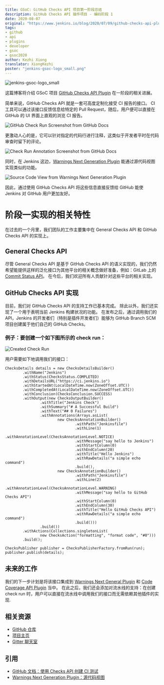 ```yaml
---
title: GSoC: GitHub Checks API 项目第一阶段总结
description: GitHub Checks API 插件项目 - 编码阶段 1
date: 2020-08-07
original: "https://www.jenkins.io/blog/2020/07/09/github-checks-api-plugin-coding-phase-1/"
tags:
- github
- api
- plugins
- developer
- gsoc
- gsoc2020
author: Kezhi Xiong
translator: XiongKezhi
poster: "jenkins-gsoc-logo_small.png"
---
```


![jenkins-gsoc-logo_small](jenkins-gsoc-logo_small.png)

这篇博客将介绍 GSoC 项目 [GitHub Checks API Plugin](https://www.jenkins.io/projects/gsoc/2020/projects/github-checks/) 在一阶段的相关进展。

简单来说，GitHub Checks API 就是一套可高度定制化接受 CI 报告的接口。
CI 工具可以通过该接口反馈信息给特定的 Pull Request，随后，用户便可以直接在 GitHub 的 UI 界面上直观的浏览 CI 报告。

![GitHub Check Run Screenshot from GitHub Docs](github-check-run.png)

更激动人心的是，它可以针对指定的代码行进行注释，这类似于开发者平时在代码审查时留下的评论。

![Check Run Annotation Screenshot from GitHub Docs](github-check-annotations.png)

同时，在 Jenkins 这边，[Warnings Next Generation Plugin](https://plugins.jenkins.io/warnings-ng/) 能通过源代码视图实现类似的功能。

![Source Code View from Warnings Next Generation Plugin](source-view.png)

因此，通过使用 GitHub Checks API 将这些信息直接反馈给 GitHub 能使 Jenkins 对 GitHub 用户更加友好。

# 阶段一实现的相关特性

在过去的一个月里，我们团队的工作主要集中在 General Checks API 和 GitHub Checks API 的实现上。

## General Checks API

尽管 General Checks API 是基于 GitHub Checks API 的语义实现的，我们仍然希望能提供这样的泛化接口为其他平台的相关概念做好准备，例如：GitLab 上的 [Commit Status API](https://docs.gitlab.com/ee/api/commits.html#commit-status)。
在今后，我们欢迎所有人贡献针对这些平台的相关实现。

## GitHub Checks API 实现

目前，我们对 GitHub Checks API 的支持工作已基本完成。
除此以外，我们还实现了一个用于表明当前 Jenkins 构建状况的功能。
在发布之后，通过调用我们的 API，Jenkins 的开发者们（特别是插件开发者们）能够为 GitHub Branch SCM 项目创建属于他们自己的 GitHub Checks。

### 例子：要创建一个如下图所示的 check run：

![Created Check Run](created-check-run.png)

用户需要如下地调用我们的接口：

```
ChecksDetails details = new ChecksDetailsBuilder()
        .withName("Jenkins")
        .withStatus(ChecksStatus.COMPLETED)
        .withDetailsURL("https://ci.jenkins.io")
        .withStartedAt(LocalDateTime.now(ZoneOffset.UTC))
        .withCompletedAt(LocalDateTime.now(ZoneOffset.UTC))
        .withConclusion(ChecksConclusion.SUCCESS)
        .withOutput(new ChecksOutputBuilder()
                .withTitle("Jenkins Check")
                .withSummary("# A Successful Build")
                .withText("## 0 Failures")
                .withAnnotations(Arrays.asList(
                        new ChecksAnnotationBuilder()
                                .withPath("Jenkinsfile")
                                .withLine(1)
                                .withAnnotationLevel(ChecksAnnotationLevel.NOTICE)
                                .withMessage("say hello to Jenkins")
                                .withStartColumn(0)
                                .withEndColumn(20)
                                .withTitle("Hello Jenkins")
                                .withRawDetails("a simple echo command")
                                .build(),
                        new ChecksAnnotationBuilder()
                                .withPath("Jenkinsfile")
                                .withLine(2)
                                .withAnnotationLevel(ChecksAnnotationLevel.WARNING)
                                .withMessage("say hello to GitHub Checks API")
                                .withStartColumn(0)
                                .withEndColumn(30)
                                .withTitle("Hello GitHub Checks API")
                                .withRawDetails("a simple echo command")
                                .build()))
                .build())
        .withActions(Collections.singletonList(
                new ChecksAction("formatting", "format code", "#0")))
        .build();

ChecksPublisher publisher = ChecksPublisherFactory.fromRun(run);
publisher.publish(details);
```

## 未来的工作

我们的下一步计划是将该接口集成到 [Warnings Next General Plugin](https://plugins.jenkins.io/warnings-ng/) 和 [Code Coverage API Plugin](https://plugins.jenkins.io/code-coverage-api/) 当中。
在此之后，我们还会添加对流水线的支持：在创建 check run 时，用户可以直接在流水线中调用我们的接口而无需依赖其他插件的实现.

## 相关资源

* [GitHub 仓库](https://github.com/jenkinsci/checks-api-plugin)
* [项目主页](https://www.jenkins.io/projects/gsoc/2020/projects/github-checks/)
* [Gitter 聊天室](https://gitter.im/jenkinsci/github-checks-api)

## 引用

* [GitHub 文档：使用 Checks API 创建 CI 测试](https://docs.github.com/en/developers/apps/creating-ci-tests-with-the-checks-api)
* [Warnings Next Generation Plugin：源代码视图](https://github.com/jenkinsci/warnings-ng-plugin/blob/master/doc/Documentation.md#source-code-view)